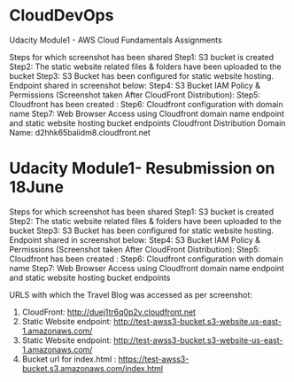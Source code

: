 # CloudDevOps
Udacity Module1 - AWS Cloud Fundamentals Assignments

Steps for which screenshot has been shared
Step1: S3 bucket is created
Step2: The static website related files & folders have been uploaded to the bucket
Step3: S3 Bucket has been configured for static website hosting. Endpoint shared in screenshot below:
Step4: S3 Bucket IAM Policy & Permissions (Screenshot taken After CloudFront Distribution):
Step5: Cloudfront has been created :
Step6:  Cloudfront configuration with domain name
Step7: Web Browser Access using Cloudfront domain name endpoint and static website hosting bucket endpoints
Cloudfront Distribution Domain Name: d2hhk65baiidm8.cloudfront.net

# Udacity Module1- Resubmission on 18June 
Steps for which screenshot has been shared
Step1: S3 bucket is created
Step2: The static website related files & folders have been uploaded to the bucket
Step3: S3 Bucket has been configured for static website hosting. Endpoint shared in screenshot below:
Step4: S3 Bucket IAM Policy & Permissions (Screenshot taken After CloudFront Distribution):
Step5: Cloudfront has been created :
Step6:  Cloudfront configuration with domain name
Step7: Web Browser Access using Cloudfront domain name endpoint and static website hosting bucket endpoints

URLS with which the Travel Blog was accessed as per screenshot:
1) CloudFront: http://duej1tr6q0p2v.cloudfront.net
2) Static Website endpoint: http://test-awss3-bucket.s3-website.us-east-1.amazonaws.com/
3) Static Website endpoint: http://test-awss3-bucket.s3-website-us-east-1.amazonaws.com/
4) Bucket url for index.html : https://test-awss3-bucket.s3.amazonaws.com/index.html

